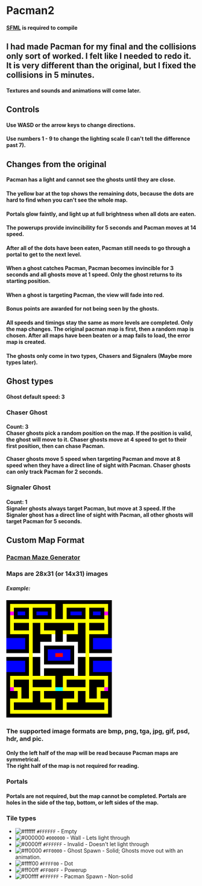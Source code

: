 # Pacman2

#### [SFML](https://www.sfml-dev.org/download.php) is required to compile

## I had made Pacman for my final and the collisions only sort of worked. I felt like I needed to redo it. It is very different than the original, but I fixed the collisions in 5 minutes.
#### Textures and sounds and animations will come later.

## Controls
#### Use WASD or the arrow keys to change directions.
#### Use numbers 1 - 9 to change the lighting scale (I can't tell the difference past 7).

## Changes from the original
#### Pacman has a light and cannot see the ghosts until they are close.
#### The yellow bar at the top shows the remaining dots, because the dots are hard to find when you can't see the whole map.
#### Portals glow faintly, and light up at full brightness when all dots are eaten.
#### The powerups provide invincibility for 5 seconds and Pacman moves at 14 speed.
#### After all of the dots have been eaten, Pacman still needs to go through a portal to get to the next level.
#### When a ghost catches Pacman, Pacman becomes invincible for 3 seconds and all ghosts move at 1 speed. Only the ghost returns to its starting position.
#### When a ghost is targeting Pacman, the view will fade into red.
#### Bonus points are awarded for not being seen by the ghosts.
#### All speeds and timings stay the same as more levels are completed. Only the map changes. The original pacman map is first, then a random map is chosen. After all maps have been beaten or a map fails to load, the error map is created.
#### The ghosts only come in two types, Chasers and Signalers (Maybe more types later).

## Ghost types
#### Ghost default speed: 3
### Chaser Ghost
#### Count: 3<br>Chaser ghosts pick a random position on the map. If the position is valid, the ghost will move to it. Chaser ghosts move at 4 speed to get to their first position, then can chase Pacman.<br><br>Chaser ghosts move 5 speed when targeting Pacman and move at 8 speed when they have a direct line of sight with Pacman. Chaser ghosts can only track Pacman for 2 seconds.

### Signaler Ghost
#### Count: 1<br>Signaler ghosts always target Pacman, but move at 3 speed. If the Signaler ghost has a direct line of sight with Pacman, all other ghosts will target Pacman for 5 seconds.


## Custom Map Format
### [Pacman Maze Generator](https://shaunlebron.github.io/pacman-mazegen/tetris/many.htm)
### Maps are 28x31 (or 14x31) images
##### Example: 
<img src="res/maps/map0.png" width="280" height="310" style="image-rendering: pixelated"></img>
### The supported image formats are bmp, png, tga, jpg, gif, psd, hdr, and pic.
#### Only the left half of the map will be read because Pacman maps are symmetrical.<br>The right half of the map is not required for reading.
### Portals
#### Portals are not required, but the map cannot be completed. Portals are holes in the side of the top, bottom, or left sides of the map.
### Tile types
- ![#ffffff](https://placehold.co/16x16/ffffff/ffffff.png) `#FFFFFF` - Empty
- ![#000000](https://placehold.co/16x16/000000/000000.png) `#000000` - Wall - Lets light through
- ![#0000ff](https://placehold.co/16x16/0000ff/0000ff.png) `#FFFFFF` - Invalid - Doesn't let light through
- ![#ff0000](https://placehold.co/16x16/ff0000/ff0000.png) `#FF0000` - Ghost Spawn - Solid; Ghosts move out with an animation.
- ![#ffff00](https://placehold.co/16x16/ffff00/ffff00.png) `#FFFF00` - Dot
- ![#ff00ff](https://placehold.co/16x16/ff00ff/ff00ff.png) `#FF00FF` - Powerup
- ![#00ffff](https://placehold.co/16x16/00ffff/00ffff.png) `#FFFFFF` - Pacman Spawn - Non-solid